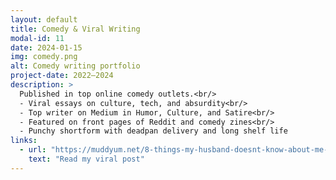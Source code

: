 ```yaml
---
layout: default
title: Comedy & Viral Writing
modal-id: 11
date: 2024-01-15
img: comedy.png
alt: Comedy writing portfolio
project-date: 2022–2024
description: >
  Published in top online comedy outlets.<br/>
  - Viral essays on culture, tech, and absurdity<br/>
  - Top writer on Medium in Humor, Culture, and Satire<br/>
  - Featured on front pages of Reddit and comedy zines<br/>
  - Punchy shortform with deadpan delivery and long shelf life
links:
  - url: "https://muddyum.net/8-things-my-husband-doesnt-know-about-me-fc48a861e10c"
    text: "Read my viral post"
---
```


